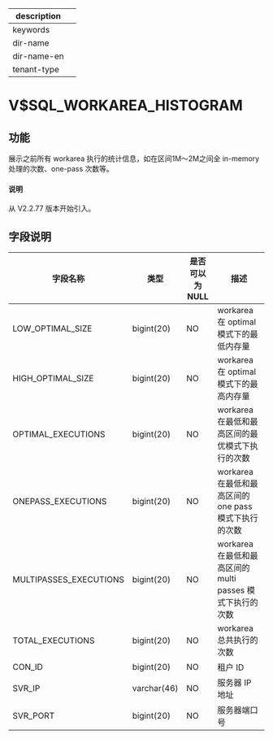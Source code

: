 |description||
|---|---|
|keywords||
|dir-name||
|dir-name-en||
|tenant-type||

# V$SQL_WORKAREA_HISTOGRAM

## 功能

展示之前所有 workarea 执行的统计信息，如在区间1M～2M之间全 in-memory 处理的次数、one-pass 次数等。

<main id="notice" type='explain'>
  <h4>说明</h4>
  <p>从 V2.2.77 版本开始引入。</p>
</main>

## 字段说明

|        **字段名称**        |   **类型**   | **是否可以为 NULL** |                  **描述**                  |
|------------------------|------------|----------------|------------------------------------------|
| LOW_OPTIMAL_SIZE       | bigint(20) | NO             | workarea 在 optimal 模式下的最低内存量             |
| HIGH_OPTIMAL_SIZE      | bigint(20) | NO             | workarea 在 optimal 模式下的最高内存量             |
| OPTIMAL_EXECUTIONS     | bigint(20) | NO             | workarea 在最低和最高区间的最优模式下执行的次数             |
| ONEPASS_EXECUTIONS     | bigint(20) | NO             | workarea 在最低和最高区间的 one pass 模式下执行的次数     |
| MULTIPASSES_EXECUTIONS | bigint(20) | NO             | workarea 在最低和最高区间的 multi passes 模式下执行的次数 |
| TOTAL_EXECUTIONS       | bigint(20) | NO             | workarea 总共执行的次数                         |
| CON_ID                 | bigint(20) | NO             | 租户 ID                                    |
| SVR_IP                 | varchar(46)   | NO             | 服务器 IP 地址                   |
| SVR_PORT                 | bigint(20)   | NO             | 服务器端口号                   |
